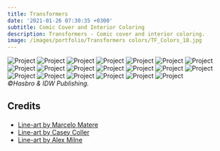 ```yaml
---
title: Transformers
date: '2021-01-26 07:30:35 +0300'
subtitle: Comic Cover and Interior Coloring
description: Transformers - Comic cover and interior coloring.
image: /images/portfolio/Transformers colors/TF_Colors_18.jpg
---
```


<div class="gallery-box">
  <div class="gallery">
    <img src="/images/portfolio/Transformers colors/TF_Colors_1.jpg" alt="Project">
    <img src="/images/portfolio/Transformers colors/TF_Colors_2.jpg" alt="Project">
    <img src="/images/portfolio/Transformers colors/TF_Colors_3.jpg" alt="Project">
    <img src="/images/portfolio/Transformers colors/TF_Colors_4.jpg" alt="Project">
    <img src="/images/portfolio/Transformers colors/TF_Colors_5.jpg" alt="Project">
    <img src="/images/portfolio/Transformers colors/TF_Colors_6.jpg" alt="Project">
    <img src="/images/portfolio/Transformers colors/TF_Colors_7.jpg" alt="Project">
    <img src="/images/portfolio/Transformers colors/TF_Colors_8.jpg" alt="Project">
    <img src="/images/portfolio/Transformers colors/TF_Colors_9.jpg" alt="Project">
    <img src="/images/portfolio/Transformers colors/TF_Colors_10.jpg" alt="Project">
    <img src="/images/portfolio/Transformers colors/TF_Colors_11.jpg" alt="Project">
    <img src="/images/portfolio/Transformers colors/TF_Colors_12.jpg" alt="Project">
    <img src="/images/portfolio/Transformers colors/TF_Colors_13.jpg" alt="Project">
    <img src="/images/portfolio/Transformers colors/TF_Colors_14.jpg" alt="Project">
    <img src="/images/portfolio/Transformers colors/TF_Colors_15.jpg" alt="Project">
    <img src="/images/portfolio/Transformers colors/TF_Colors_16.jpg" alt="Project">
    <img src="/images/portfolio/Transformers colors/TF_Colors_17.jpg" alt="Project">
    <img src="/images/portfolio/Transformers colors/TF_Colors_19.jpg" alt="Project">
    <img src="/images/portfolio/Transformers colors/TF_Colors_20.jpg" alt="Project">
    <img src="/images/portfolio/Transformers colors/TF_Colors_18.jpg" alt="Project">
  </div>
  <em>©Hasbro & IDW Publishing.</em>
</div>

<div class="block-header inner-sm" style="margin-top: 1.5em; margin-bottom: 1.5em">
  <h2 class="block-title line-top">Credits</h2>
</div>

* <a href="#secao-destino">Line-art by Marcelo Matere</a>
* <a href="#secao-destino">Line-art by Casey Coller</a>
* <a href="#secao-destino">Line-art by Alex Milne</a>

